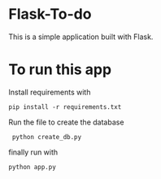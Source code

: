# Flask-To-do
This is a simple application built with Flask.

# To run this app
Install requirements with

```
pip install -r requirements.txt

```

Run the file to create the database

```
 python create_db.py
```

finally run with

```
python app.py
```
